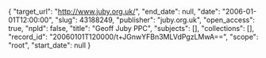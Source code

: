 {
  "target_url": "http://www.juby.org.uk/", 
  "end_date": null, 
  "date": "2006-01-01T12:00:00", 
  "slug": 43188249, 
  "publisher": "juby.org.uk", 
  "open_access": true, 
  "npld": false, 
  "title": "Geoff Juby PPC", 
  "subjects": [], 
  "collections": [], 
  "record_id": "20060101T120000/t+JGnwYFBn3MLVdPgzLMwA==", 
  "scope": "root", 
  "start_date": null
}

